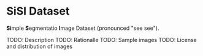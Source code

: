 # SiSI Dataset

**Si**mple **S**egmentatio **I**mage Dataset (pronounced "see see").

TODO: Description
TODO: Rationalle
TODO: Sample images
TODO: License and distribution of images
